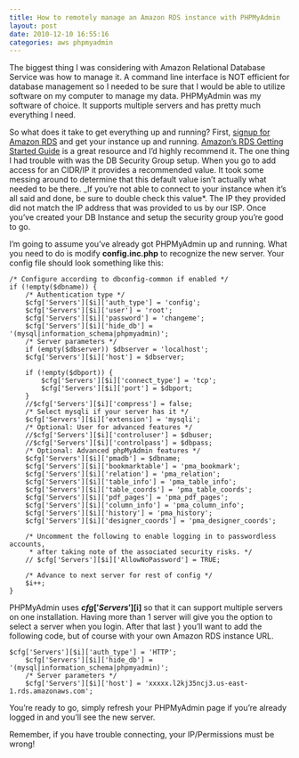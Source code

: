```yaml
---
title: How to remotely manage an Amazon RDS instance with PHPMyAdmin
layout: post
date: 2010-12-10 16:55:16
categories: aws phpmyadmin
---
```


The biggest thing I was considering with Amazon Relational Database Service was how to manage it. A command line interface is NOT efficient for database management so I needed to be sure that I would be able to utilize software on my computer to manage my data.  PHPMyAdmin was my software of choice.  It supports multiple servers and has pretty much everything I need.

So what does it take to get everything up and running? First, [signup for Amazon RDS](http://aws.amazon.com/rds/) and get your instance up and running.  [Amazon’s RDS Getting Started Guide](http://docs.amazonwebservices.com/AmazonRDS/latest/GettingStartedGuide/) is a great resource and I’d highly recommend it.  The one thing I had trouble with was the DB Security Group setup.  When you go to add access for an CIDR/IP it provides a recommended value.  It took some messing around to determine that this default value isn’t actually what needed to be there.  _If you’re not able to connect to your instance when it’s all said and done, be sure to double check this value*.  The IP they provided did not match the IP address that was provided to us by our ISP.  Once you’ve created your DB Instance and setup the security group you’re good to go.

I’m going to assume you’ve already got PHPMyAdmin up and running.  What you need to do is modify **config.inc.php** to recognize the new server.  Your config file should look something like this:

```
/* Configure according to dbconfig-common if enabled */
if (!empty($dbname)) {
    /* Authentication type */
    $cfg['Servers'][$i]['auth_type'] = 'config';
    $cfg['Servers'][$i]['user'] = 'root';
    $cfg['Servers'][$i]['password'] = 'changeme';
    $cfg['Servers'][$i]['hide_db'] = '(mysql|information_schema|phpmyadmin)';
    /* Server parameters */
    if (empty($dbserver)) $dbserver = 'localhost';
    $cfg['Servers'][$i]['host'] = $dbserver;

    if (!empty($dbport)) {
        $cfg['Servers'][$i]['connect_type'] = 'tcp';
        $cfg['Servers'][$i]['port'] = $dbport;
    }
    //$cfg['Servers'][$i]['compress'] = false;
    /* Select mysqli if your server has it */
    $cfg['Servers'][$i]['extension'] = 'mysqli';
    /* Optional: User for advanced features */
    //$cfg['Servers'][$i]['controluser'] = $dbuser;
    //$cfg['Servers'][$i]['controlpass'] = $dbpass;
    /* Optional: Advanced phpMyAdmin features */
    $cfg['Servers'][$i]['pmadb'] = $dbname;
    $cfg['Servers'][$i]['bookmarktable'] = 'pma_bookmark';
    $cfg['Servers'][$i]['relation'] = 'pma_relation';
    $cfg['Servers'][$i]['table_info'] = 'pma_table_info';
    $cfg['Servers'][$i]['table_coords'] = 'pma_table_coords';
    $cfg['Servers'][$i]['pdf_pages'] = 'pma_pdf_pages';
    $cfg['Servers'][$i]['column_info'] = 'pma_column_info';
    $cfg['Servers'][$i]['history'] = 'pma_history';
    $cfg['Servers'][$i]['designer_coords'] = 'pma_designer_coords';

    /* Uncomment the following to enable logging in to passwordless accounts,
     * after taking note of the associated security risks. */
    // $cfg['Servers'][$i]['AllowNoPassword'] = TRUE;

    /* Advance to next server for rest of config */
    $i++;
}
```

PHPMyAdmin uses **$cfg['Servers'][$i]** so that it can support multiple servers on one installation.  Having more than 1 server will give you the option to select a server when you login.  After that last } you’ll want to add the following code, but of course with your own Amazon RDS instance URL.

```
$cfg['Servers'][$i]['auth_type'] = 'HTTP';
    $cfg['Servers'][$i]['hide_db'] = '(mysql|information_schema|phpmyadmin)';
    /* Server parameters */
    $cfg['Servers'][$i]['host'] = 'xxxxx.l2kj35ncj3.us-east-1.rds.amazonaws.com';
```

You’re ready to go, simply refresh your PHPMyAdmin page if you’re already logged in and you’ll see the new server.

Remember, if you have trouble connecting, your IP/Permissions must be wrong!